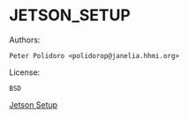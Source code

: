 # JETSON_SETUP

Authors:

    Peter Polidoro <polidorop@janelia.hhmi.org>

License:

    BSD


[Jetson Setup](SETUP_JETSON.md)
